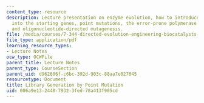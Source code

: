 ```yaml
---
content_type: resource
description: Lecture presentation on enzyme evolution, how to introduce mutations
  into the starting genes, point mutations, the error-prone polymerase chain reaction,
  and oligonucleotide-directed mutagenesis.
file: /media/courses/7-344-directed-evolution-engineering-biocatalysts-spring-2008/006a9e13244079323fed78a413f905cd_ses2_slides.pdf
file_type: application/pdf
learning_resource_types:
- Lecture Notes
ocw_type: OCWFile
parent_title: Lecture Notes
parent_type: CourseSection
parent_uid: d962606f-c6bc-392d-903c-88aa7e027045
resourcetype: Document
title: Library Generation by Point Mutation
uid: 006a9e13-2440-7932-3fed-78a413f905cd
---
```

